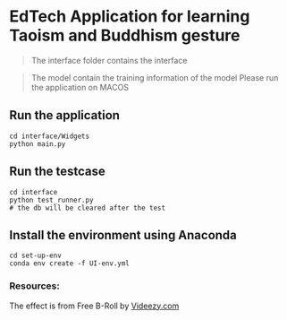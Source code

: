 # EdTech Application for learning Taoism and Buddhism gesture


> The interface folder contains the interface

> The model contain the training information of the model
> Please run the application on MACOS

## Run the application
```
cd interface/Widgets 
python main.py
```
## Run the testcase
```
cd interface
python test_runner.py
# the db will be cleared after the test
```
## Install the environment using Anaconda
```
cd set-up-env
conda env create -f UI-env.yml
```
### Resources:
The effect is from Free B-Roll by <a href="http://videezy.com/">Videezy.com</a>